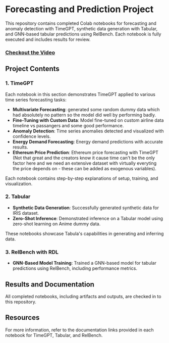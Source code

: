 # Forecasting and Prediction Project

This repository contains completed Colab notebooks for forecasting and anomaly detection with TimeGPT, synthetic data generation with Tabular, and GNN-based tabular predictions using RelBench. Each notebook is fully executed and includes results for review.

### <a href='https://youtu.be/wXTOVOMjxiM'> Checkout the Video </a>

## Project Contents

### 1. TimeGPT

Each notebook in this section demonstrates TimeGPT applied to various time series forecasting tasks:
- **Multivariate Forecasting**: generated some random dummy data which had absolutely no pattern so the model did well by performing badly.
- **Fine-Tuning with Custom Data**: Model fine-tuned on custom airline data timeline vs passangers and some good performance.
- **Anomaly Detection**: Time series anomalies detected and visualized with confidence levels.
- **Energy Demand Forecasting**: Energy demand predictions with accurate results.
- **Ethereum Price Prediction**: Ethereum price forecasting with TimeGPT (Not that great and the creators know it cause time can't be the only factor here and we need an extensive dataset with virtually everyting the price depends on - these can be added as exogenous variables).

Each notebook contains step-by-step explanations of setup, training, and visualization.

### 2. Tabular

- **Synthetic Data Generation**: Successfully generated synthetic data for IRIS dataset.
- **Zero-Shot Inference**: Demonstrated inference on a Tabular model using zero-shot learning on Anime dummy data.

These notebooks showcase Tabula's capabilities in generating and inferring data.

### 3. RelBench with RDL

- **GNN-Based Model Training**: Trained a GNN-based model for tabular predictions using RelBench, including performance metrics.

## Results and Documentation

All completed notebooks, including artifacts and outputs, are checked in to this repository. 
## Resources

For more information, refer to the documentation links provided in each notebook for TimeGPT, Tabular, and RelBench.
